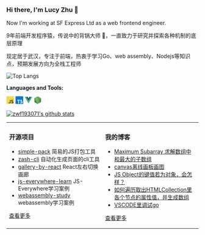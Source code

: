  
### Hi there, I'm Lucy Zhu 👋

Now I'm working at SF Express Ltd as a web frontend engineer.

9年前端开发程序猿，传说中的背锅大师 🐶，一直致力于研究并探索各种机制的底层原理

现定居于武汉，专注于前端，热衷于学习Go、web assembly、Nodejs等知识点，预期发展方向为全栈工程师

![Top Langs](https://github-readme-stats.vercel.app/api/top-langs/?username=zwf193071&layout=compact)


**Languages and Tools:**  

<code><img height="20" src="https://raw.githubusercontent.com/github/explore/80688e429a7d4ef2fca1e82350fe8e3517d3494d/topics/javascript/javascript.png"></code>
<code><img height="20" src="https://raw.githubusercontent.com/github/explore/80688e429a7d4ef2fca1e82350fe8e3517d3494d/topics/typescript/typescript.png"></code>
<code><img height="20" src="https://raw.githubusercontent.com/github/explore/80688e429a7d4ef2fca1e82350fe8e3517d3494d/topics/vue/vue.png"></code>
<code><img height="20" src="https://raw.githubusercontent.com/github/explore/80688e429a7d4ef2fca1e82350fe8e3517d3494d/topics/nodejs/nodejs.png"></code>

[![zwf193071's github stats](https://github-readme-stats.vercel.app/api?username=zwf193071)](https://github.com/anuraghazra/github-readme-stats)

<table><tr>
<td valign="top" width="50%">

### 开源项目  
- [simple-pack](https://github.com/zwf193071/simple-pack) 简易的JS打包工具	
- [zash-cli](https://github.com/zwf193071/zash-cli) 自动化生成页面的cli工具
- [gallery-by-react](https://github.com/zwf193071/gallery-by-react) React左右切换画廊  
- [js-everywhere-learn](https://github.com/zwf193071/js-everywhere-learn) JS-Everywhere学习案例  
- [webassembly-study](https://github.com/zwf193071/webassembly-study) webassembly学习案例
   
[查看更多](https://github.com/zwf193071?tab=repositories)	 

	
</td>
<td valign="top" width="50%">

### 我的博客
- [Maximum Subarray 求解数组中和最大的子数组](https://blog.csdn.net/zwf193071/article/details/108868750)
- [canvas离线画板画图](https://blog.csdn.net/zwf193071/article/details/108361194)
- [JS Object的键值若为对象，会怎样？](https://blog.csdn.net/zwf193071/article/details/108278200)
- [如何遍历取出HTMLCollection里各个节点的属性值，并生成数组](https://blog.csdn.net/zwf193071/article/details/108273870)
- [VSCODE里调试go](https://blog.csdn.net/zwf193071/article/details/108198244)

[查看更多](https://blog.csdn.net/zwf193071)

</td>
</tr></table>
